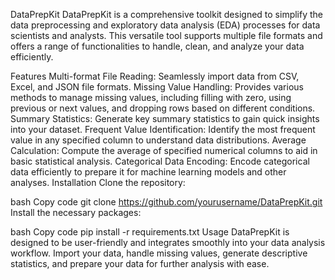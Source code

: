 DataPrepKit
DataPrepKit is a comprehensive toolkit designed to simplify the data preprocessing and exploratory data analysis (EDA) processes for data scientists and analysts. This versatile tool supports multiple file formats and offers a range of functionalities to handle, clean, and analyze your data efficiently.

Features
Multi-format File Reading: Seamlessly import data from CSV, Excel, and JSON file formats.
Missing Value Handling: Provides various methods to manage missing values, including filling with zero, using previous or next values, and dropping rows based on different conditions.
Summary Statistics: Generate key summary statistics to gain quick insights into your dataset.
Frequent Value Identification: Identify the most frequent value in any specified column to understand data distributions.
Average Calculation: Compute the average of specified numerical columns to aid in basic statistical analysis.
Categorical Data Encoding: Encode categorical data efficiently to prepare it for machine learning models and other analyses.
Installation
Clone the repository:

bash
Copy code
git clone https://github.com/yourusername/DataPrepKit.git
Install the necessary packages:

bash
Copy code
pip install -r requirements.txt
Usage
DataPrepKit is designed to be user-friendly and integrates smoothly into your data analysis workflow. Import your data, handle missing values, generate descriptive statistics, and prepare your data for further analysis with ease.
